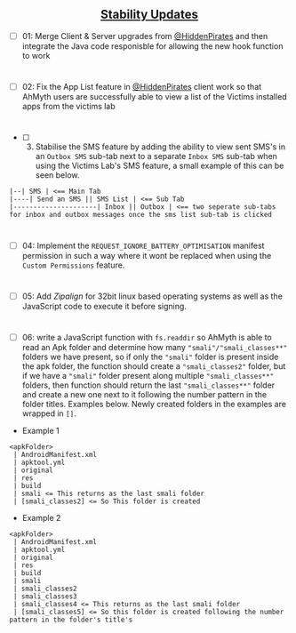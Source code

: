 ## <div align="center"><ins>Stability Updates</ins></div>

- [ ] 01: Merge Client & Server upgrades from [@HiddenPirates](https://github.com/HiddenPirates) and then integrate the Java code responisble for allowing the new hook function to work
#
- [ ] 02: Fix the App List feature in [@HiddenPirates](https://github.com/HiddenPirates) client work so that AhMyth users are successfully able to view a list of the Victims installed apps from the victims lab
#
- [ ] 03. Stabilise the SMS feature by adding the ability to view sent SMS's in an `Outbox SMS` sub-tab next to a separate `Inbox SMS` sub-tab when using the Victims Lab's SMS feature, a small example of this can be seen below.
```
|--| SMS | <== Main Tab
|----| Send an SMS || SMS List | <== Sub Tab
|---------------------| Inbox || Outbox | <== two seperate sub-tabs for inbox and outbox messages once the sms list sub-tab is clicked 
```
#
- [ ] 04: Implement the `REQUEST_IGNORE_BATTERY_OPTIMISATION` manifest permission in such a way where it wont be replaced when using the `Custom Permissions` feature.
#
- [ ] 05: Add *Zipalign* for 32bit linux based operating systems as well as the JavaScript code to execute it before signing.
#
- [ ] 06: write a JavaScript function with `fs.readdir` so AhMyth is able to read an Apk folder and determine how many `"smali"/"smali_classes**"` folders we have present, so if only the `"smali"` folder is present inside the apk folder, the function should create a `"smali_classes2"` folder, but if we have a `"smali"` folder present along multiple `"smali_classes**"` folders, then function should return the last `"smali_classes**"` folder and create a new one next to it following the number pattern in the folder titles. Examples below. Newly created folders in the examples are wrapped in `[]`.
- Example 1
```
<apkFolder>
 | AndroidManifest.xml
 | apktool.yml
 | original
 | res
 | build
 | smali <= This returns as the last smali folder
 | [smali_classes2] <= So This folder is created
```
- Example 2
```
<apkFolder>
 | AndroidManifest.xml
 | apktool.yml
 | original
 | res
 | build
 | smali
 | smali_classes2
 | smali_classes3
 | smali_classes4 <= This returns as the last smali folder
 | [smali_classes5] <= So this folder is created following the number pattern in the folder's title's
```
